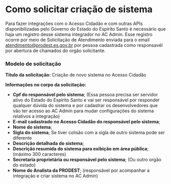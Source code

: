 # Como solicitar criação de sistema

Para fazer integrações com o Acesso Cidadão e com outras APIs disponibilizadas pelo Governo do Estado do Espírito Santo é necessário que haja um registro desse sistema integrador no AC Admin. Esse registro ocorre por meio de Solicitação de Atendimento enviada para o email atendimento@prodest.es.gov.br por pessoa cadastrada como responsavél por abertura de chamados do orgão solicitante.

### Modelo de solicitação

**Titulo da solicitação:** Criação de novo sistema no Acesso Cidadão

**Informações no corpo da solicitação:**

- **Cpf do responsável pelo sistema**; (Essa pessoa precisa ser servidor ativo do Estado do Espírito Santo e vai ser responsável por responder qualquer dúvida do sistema e por cadastrar os desenvolvedores que vão ter acesso ao AC Admin para mudar configurações do sistema relativos a integração)
- **E-mail cadastrado no Acesso Cidadão do responsável pelo sistema**;
- **Nome do sistema**;
- **Sigla do sistema**; Se tiver colisão com a sigla de outro sistema pode ser diferente
- **Descrição detalhada do sistema**;
- **Descrição resumida do sistema para exibição em área pública**; (máximo 300 caracteres)
- **Secretaria proprietária ou responsável pelo sistema**; (Ou outro orgão do estado)
- **Nome do Analista da PRODEST**; (responsável por acompanhar a integração e criar sistema no AC Admin)